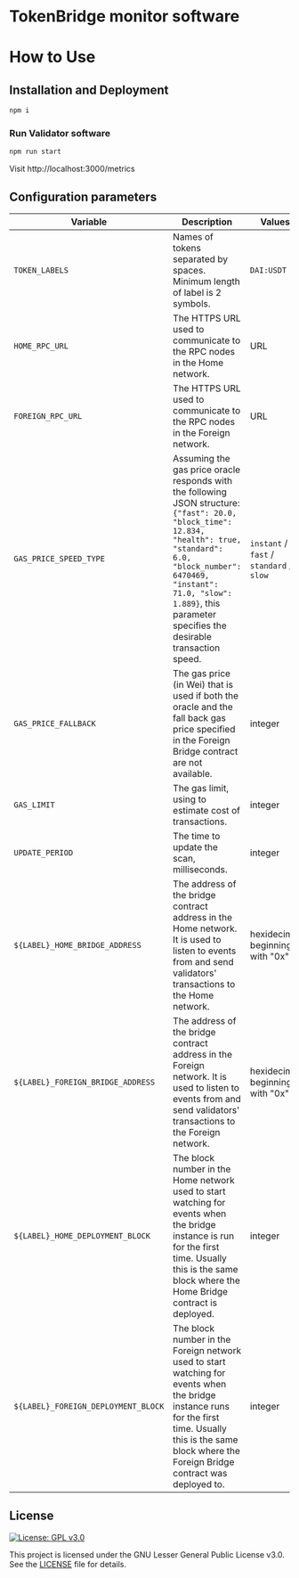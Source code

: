 
# TokenBridge monitor software

# How to Use

## Installation and Deployment

```bash
npm i
```

### Run Validator software 

```bash
npm run start
```

Visit http://localhost:3000/metrics

## Configuration parameters

| Variable | Description | Values |
|-------------------------------------|------------------------------------------------------------------------------------------------------------------------------------------------------------------------------------------------------------------------------------------------------------------------------------------------------------------------------------------------------------------------------------------------------|------------------------------------------|
| `TOKEN_LABELS` | Names of tokens separated by spaces. Minimum length of label is 2 symbols.| `DAI:USDT` |
| `HOME_RPC_URL` | The HTTPS URL used to communicate to the RPC nodes in the Home network.  | URL |
| `FOREIGN_RPC_URL` | The HTTPS URL used to communicate to the RPC nodes in the Foreign network. | URL |
| `GAS_PRICE_SPEED_TYPE` | Assuming the gas price oracle responds with the following JSON structure: `{"fast": 20.0, "block_time": 12.834, "health": true, "standard": 6.0, "block_number": 6470469, "instant": 71.0, "slow": 1.889}`, this parameter specifies the desirable transaction speed. | `instant` / `fast` / `standard` / `slow` |
| `GAS_PRICE_FALLBACK` | The gas price (in Wei) that is used if both the oracle and the fall back gas price specified in the Foreign Bridge contract are not available. | integer |
| `GAS_LIMIT` | The gas limit, using to estimate cost of transactions. | integer |
| `UPDATE_PERIOD` | The time to update the scan, milliseconds. | integer |
| `${LABEL}_HOME_BRIDGE_ADDRESS` | The address of the bridge contract address in the Home network. It is used to listen to events from and send validators' transactions to the Home network. | hexidecimal beginning with "0x" |
| `${LABEL}_FOREIGN_BRIDGE_ADDRESS` | The  address of the bridge contract address in the Foreign network. It is used to listen to events from and send validators' transactions to the Foreign network. | hexidecimal beginning with "0x" |
| `${LABEL}_HOME_DEPLOYMENT_BLOCK` | The block number in the Home network used to start watching for events when the bridge instance is run for the first time. Usually this is the same block where the Home Bridge contract is deployed. | integer |
| `${LABEL}_FOREIGN_DEPLOYMENT_BLOCK` | The block number in the Foreign network used to start watching for events when the bridge instance runs for the first time. Usually this is the same block where the Foreign Bridge contract was deployed to. | integer |



## License

[![License: GPL v3.0](https://img.shields.io/badge/License-GPL%20v3-blue.svg)](https://www.gnu.org/licenses/gpl-3.0)

This project is licensed under the GNU Lesser General Public License v3.0. See the [LICENSE](LICENSE) file for details.

